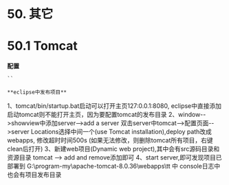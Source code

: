 
# 50. 其它
# 50.1 Tomcat
**配置**  
```
``

**eclipse中发布项目**  
```
1、tomcat/bin/startup.bat启动可以打开主页127:0.0.1:8080, 
    eclipse中直接添加启动tomcat则不能打开主页，因为要配置tomcat的发布目录
2、window-->showview中添加server-->add a server
   双击server中tomcat-->配置页面-->server Locations选择中间一个(use Tomcat installation),deploy path改成webapps,
   修改超时时间500s
   (如果无法修改，则删除tomcat所有项目，右键clean后打开)
3、新建web项目(Dynamic web project),其中会有src源码目录和资源目录
   tomcat --> add and remove添加即可
4、start server,即可发现项目已部署到 G:\program-my\apache-tomcat-8.0.36\webapps\tt 中
  console日志中也会有项目发布目录

```
